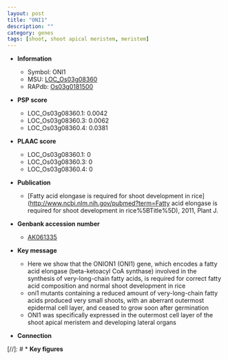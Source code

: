 ```yaml
---
layout: post
title: "ONI1"
description: ""
category: genes
tags: [shoot, shoot apical meristem, meristem]
---
```


* **Information**  
    + Symbol: ONI1  
    + MSU: [LOC_Os03g08360](http://rice.plantbiology.msu.edu/cgi-bin/ORF_infopage.cgi?orf=LOC_Os03g08360)  
    + RAPdb: [Os03g0181500](http://rapdb.dna.affrc.go.jp/viewer/gbrowse_details/irgsp1?name=Os03g0181500)  

* **PSP score**  
    + LOC_Os03g08360.1: 0.0042 
    + LOC_Os03g08360.3: 0.0062 
    + LOC_Os03g08360.4: 0.0381 

* **PLAAC score**  
    + LOC_Os03g08360.1: 0 
    + LOC_Os03g08360.3: 0 
    + LOC_Os03g08360.4: 0 

* **Publication**  
    + [Fatty acid elongase is required for shoot development in rice](http://www.ncbi.nlm.nih.gov/pubmed?term=Fatty acid elongase is required for shoot development in rice%5BTitle%5D), 2011, Plant J.

* **Genbank accession number**  
    + [AK061335](http://www.ncbi.nlm.nih.gov/nuccore/AK061335)

* **Key message**  
    + Here we show that the ONION1 (ONI1) gene, which encodes a fatty acid elongase (beta-ketoacyl CoA synthase) involved in the synthesis of very-long-chain fatty acids, is required for correct fatty acid composition and normal shoot development in rice
    + oni1 mutants containing a reduced amount of very-long-chain fatty acids produced very small shoots, with an aberrant outermost epidermal cell layer, and ceased to grow soon after germination
    + ONI1 was specifically expressed in the outermost cell layer of the shoot apical meristem and developing lateral organs

* **Connection**  

[//]: # * **Key figures**  


